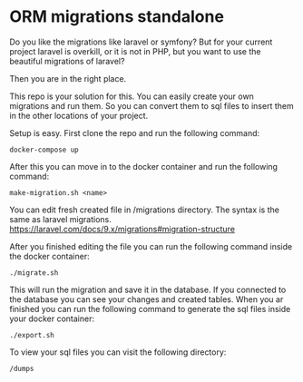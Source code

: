 ORM migrations standalone
===========================
Do you like the migrations like laravel or symfony?
But for your current project laravel is overkill,
or it is not in PHP,
but you want to use the beautiful migrations of laravel?

Then you are in the right place.

This repo is your solution for this.
You can easily create your own migrations and run them.
So you can convert them to sql files to insert them in the other locations of your project.

Setup is easy. First clone the repo and run the following command:

```
docker-compose up
```

After this you can move in to the docker container and run the following command:

```
make-migration.sh <name>
```

You can edit fresh created file in /migrations directory.
The syntax is the same as laravel migrations.
https://laravel.com/docs/9.x/migrations#migration-structure

After you finished editing the file you can run the following command inside the docker container:

```
./migrate.sh
```

This will run the migration and save it in the database. If you connected to the database you can see your changes and
created tables.
When you ar finished you can run the following command to generate the sql files inside your docker container:

```
./export.sh
```
To view your sql files you can visit the following directory:

```
/dumps
```

